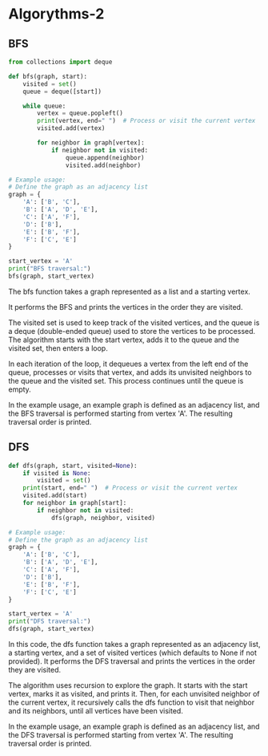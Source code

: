 # Algorythms-2

## BFS
```python
from collections import deque

def bfs(graph, start):
    visited = set()
    queue = deque([start])

    while queue:
        vertex = queue.popleft()
        print(vertex, end=" ")  # Process or visit the current vertex
        visited.add(vertex)

        for neighbor in graph[vertex]:
            if neighbor not in visited:
                queue.append(neighbor)
                visited.add(neighbor)

# Example usage:
# Define the graph as an adjacency list
graph = {
    'A': ['B', 'C'],
    'B': ['A', 'D', 'E'],
    'C': ['A', 'F'],
    'D': ['B'],
    'E': ['B', 'F'],
    'F': ['C', 'E']
}

start_vertex = 'A'
print("BFS traversal:")
bfs(graph, start_vertex)
```
The bfs function takes a graph represented as a list and a starting vertex.

It performs the BFS and prints the vertices in the order they are visited.

The visited set is used to keep track of the visited vertices, and the queue is a deque (double-ended queue) used to store the vertices to be processed. The algorithm starts with the start vertex, adds it to the queue and the visited set, then enters a loop.

In each iteration of the loop, it dequeues a vertex from the left end of the queue, processes or visits that vertex, and adds its unvisited neighbors to the queue and the visited set. This process continues until the queue is empty.

In the example usage, an example graph is defined as an adjacency list, and the BFS traversal is performed starting from vertex 'A'. The resulting traversal order is printed. 


## DFS
```python
def dfs(graph, start, visited=None):
    if visited is None:
        visited = set()
    print(start, end=" ")  # Process or visit the current vertex
    visited.add(start)
    for neighbor in graph[start]:
        if neighbor not in visited:
            dfs(graph, neighbor, visited)

# Example usage:
# Define the graph as an adjacency list
graph = {
    'A': ['B', 'C'],
    'B': ['A', 'D', 'E'],
    'C': ['A', 'F'],
    'D': ['B'],
    'E': ['B', 'F'],
    'F': ['C', 'E']
}

start_vertex = 'A'
print("DFS traversal:")
dfs(graph, start_vertex)
```

In this code, the dfs function takes a graph represented as an adjacency list, a starting vertex, and a set of visited vertices (which defaults to None if not provided). It performs the DFS traversal and prints the vertices in the order they are visited.

The algorithm uses recursion to explore the graph. 
It starts with the start vertex, marks it as visited, and prints it. Then, for each unvisited neighbor of the current vertex, it recursively calls the dfs function to visit that neighbor and its neighbors, until all vertices have been visited.

In the example usage, an example graph is defined as an adjacency list, and the DFS traversal is performed starting from vertex 'A'. The resulting traversal order is printed.
